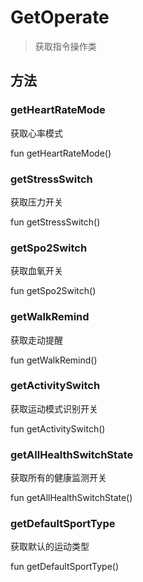 <show-structure depth="2"/>

# GetOperate

> 获取指令操作类

## 方法

### getHeartRateMode

获取心率模式

<code-block lang="Kotlin">
    fun getHeartRateMode()
</code-block>

### getStressSwitch

获取压力开关

<code-block lang="Kotlin">
    fun getStressSwitch()
</code-block>

### getSpo2Switch

获取血氧开关

<code-block lang="Kotlin">
    fun getSpo2Switch()
</code-block>

### getWalkRemind

获取走动提醒

<code-block lang="Kotlin">
    fun getWalkRemind()
</code-block>

### getActivitySwitch

获取运动模式识别开关

<code-block lang="Kotlin">
    fun getActivitySwitch()
</code-block>

### getAllHealthSwitchState

获取所有的健康监测开关

<code-block lang="Kotlin">
    fun getAllHealthSwitchState()
</code-block>

### getDefaultSportType

获取默认的运动类型

<code-block lang="Kotlin">
    fun getDefaultSportType()
</code-block>